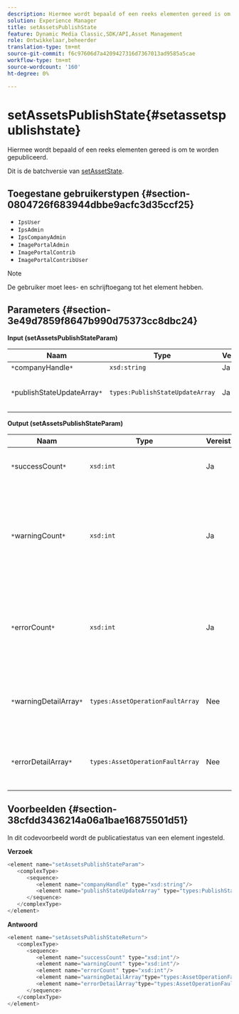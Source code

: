 ```yaml
---
description: Hiermee wordt bepaald of een reeks elementen gereed is om te worden gepubliceerd.
solution: Experience Manager
title: setAssetsPublishState
feature: Dynamic Media Classic,SDK/API,Asset Management
role: Ontwikkelaar,beheerder
translation-type: tm+mt
source-git-commit: f6c97606d7a4209427316d7367013ad9585a5cae
workflow-type: tm+mt
source-wordcount: '160'
ht-degree: 0%

---
```



# setAssetsPublishState{#setassetspublishstate}

Hiermee wordt bepaald of een reeks elementen gereed is om te worden gepubliceerd.

Dit is de batchversie van [setAssetState](../../../operations/c-operations-intro/c-methods/r-set-asset-publish-state.md#reference-9efc2eeea42348e0b1d5f3d1005c6563).

## Toegestane gebruikerstypen {#section-0804726f683944dbbe9acfc3d35ccf25}

* `IpsUser`
* `IpsAdmin`
* `IpsCompanyAdmin`
* `ImagePortalAdmin`
* `ImagePortalContrib`
* `ImagePortalContribUser`

>[!NOTE]
>
>De gebruiker moet lees- en schrijftoegang tot het element hebben.

## Parameters {#section-3e49d7859f8647b990d75373cc8dbc24}

**Input (setAssetsPublishStateParam)**

| Naam | Type | Vereist | Beschrijving |
|---|---|---|---|
| `*`companyHandle`*` | `xsd:string` | Ja | Bedrijfshandgreep. |
| `*`publishStateUpdateArray`*` | `types:PublishStateUpdateArray` | Ja | Array met publicatiestatus voor de elementen. |

**Output (setAssetsPublishStateParam)**

| Naam | Type | Vereist | Beschrijving |
|---|---|---|---|
| `*`successCount`*` | `xsd:int` | Ja | Het aantal correct bijgewerkte elementen. |
| `*`warningCount`*` | `xsd:int` | Ja | Het aantal elementen dat een waarschuwing heeft gegenereerd toen de bewerking probeerde deze bij te werken. |
| `*`errorCount`*` | `xsd:int` | Ja | Het aantal elementen dat een fout heeft gegenereerd toen de bewerking probeerde deze te verwijderen. |
| `*`warningDetailArray`*` | `types:AssetOperationFaultArray` | Nee | Details verbonden aan de activa updates die een waarschuwing produceerden. |
| `*`errorDetailArray`*` | `types:AssetOperationFaultArray` | Nee | Details verbonden aan de activa updates die een fout produceerden. |

## Voorbeelden {#section-38cfdd3436214a06a1bae16875501d51}

In dit codevoorbeeld wordt de publicatiestatus van een element ingesteld.

**Verzoek**

```java
<element name="setAssetsPublishStateParam">
   <complexType>
      <sequence>
         <element name="companyHandle" type="xsd:string"/>
         <element name="publishStateUpdateArray" type="types:PublishStateUpdateArray"/>
      </sequence>
   </complexType>
</element>
```

**Antwoord**

```java
<element name="setAssetsPublishStateReturn">
   <complexType>
      <sequence>
         <element name="successCount" type="xsd:int"/>
         <element name="warningCount" type="xsd:int"/>
         <element name="errorCount" type="xsd:int"/>
         <element name="warningDetailArray"type="types:AssetOperationFaultArray" minOccurs="0"/>
         <element name="errorDetailArray"type="types:AssetOperationFaultArray" minOccurs="0"/>
      </sequence>
   </complexType>
</element>
```

